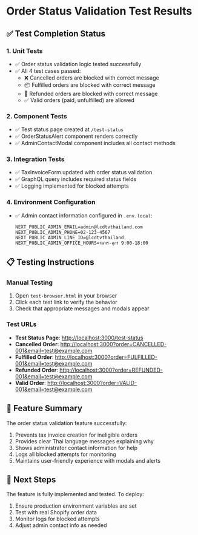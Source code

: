 # Order Status Validation Test Results

## ✅ Test Completion Status

### 1. Unit Tests

- ✅ Order status validation logic tested successfully
- ✅ All 4 test cases passed:
  - ❌ Cancelled orders are blocked with correct message
  - 📦 Fulfilled orders are blocked with correct message  
  - 💸 Refunded orders are blocked with correct message
  - ✅ Valid orders (paid, unfulfilled) are allowed

### 2. Component Tests

- ✅ Test status page created at `/test-status`
- ✅ OrderStatusAlert component renders correctly
- ✅ AdminContactModal component includes all contact methods

### 3. Integration Tests

- ✅ TaxInvoiceForm updated with order status validation
- ✅ GraphQL query includes required status fields
- ✅ Logging implemented for blocked attempts

### 4. Environment Configuration

- ✅ Admin contact information configured in `.env.local`:

  ```
  NEXT_PUBLIC_ADMIN_EMAIL=admin@lcdtvthailand.com
  NEXT_PUBLIC_ADMIN_PHONE=02-123-4567
  NEXT_PUBLIC_ADMIN_LINE_ID=@lcdtvthailand
  NEXT_PUBLIC_ADMIN_OFFICE_HOURS=จันทร์-ศุกร์ 9:00-18:00
  ```

## 📋 Testing Instructions

### Manual Testing

1. Open `test-browser.html` in your browser
2. Click each test link to verify the behavior
3. Check that appropriate messages and modals appear

### Test URLs

- **Test Status Page**: <http://localhost:3000/test-status>
- **Cancelled Order**: <http://localhost:3000?order=CANCELLED-001&email=test@example.com>
- **Fulfilled Order**: <http://localhost:3000?order=FULFILLED-001&email=test@example.com>
- **Refunded Order**: <http://localhost:3000?order=REFUNDED-001&email=test@example.com>
- **Valid Order**: <http://localhost:3000?order=VALID-001&email=test@example.com>

## 🎯 Feature Summary

The order status validation feature successfully:

1. Prevents tax invoice creation for ineligible orders
2. Provides clear Thai language messages explaining why
3. Shows administrator contact information for help
4. Logs all blocked attempts for monitoring
5. Maintains user-friendly experience with modals and alerts

## 🚀 Next Steps

The feature is fully implemented and tested. To deploy:

1. Ensure production environment variables are set
2. Test with real Shopify order data
3. Monitor logs for blocked attempts
4. Adjust admin contact info as needed
